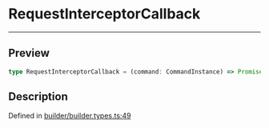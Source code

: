

# RequestInterceptorCallback

<div class="api-docs__separator" data-reactroot="">

---

</div><div class="api-docs__section">

## Preview

</div><div class="api-docs__preview type single">

```ts
type RequestInterceptorCallback = (command: CommandInstance) => Promise<CommandInstance> | CommandInstance;
```

</div><div class="api-docs__section">

## Description

</div><div class="api-docs__description"><span class="api-docs__do-not-parse">



</span></div><p class="api-docs__definition">

Defined in [builder/builder.types.ts:49](https://github.com/BetterTyped/hyper-fetch/blob/d6c03b85/packages/core/src/builder/builder.types.ts#L49)

</p>